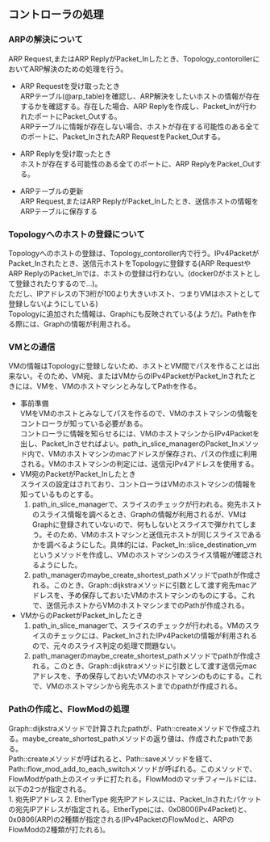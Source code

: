 ## コントローラの処理

### ARPの解決について
ARP Request,またはARP ReplyがPacket_Inしたとき、Topology_contorollerにおいてARP解決のための処理を行う。
- ARP Requestを受け取ったとき  
ARPテーブル(@arp_table)を確認し、ARP解決をしたいホストの情報が存在するかを確認する。存在した場合、ARP Replyを作成し、Packet_Inが行われたポートにPacket_Outする。  
ARPテーブルに情報が存在しない場合、ホストが存在する可能性のある全てのポートに、Packet_InされたARP RequestをPacket_Outする。

- ARP Replyを受け取ったとき  
ホストが存在する可能性のある全てのポートに、ARP ReplyをPacket_Outする。

- ARPテーブルの更新  
ARP Request,またはARP ReplyがPacket_Inしたとき、送信ホストの情報をARPテーブルに保存する

### Topologyへのホストの登録について
Topologyへのホストの登録は、Topology_contoroller内で行う。IPv4PacketがPacket_Inされたとき、送信元ホストをTopologyに登録する(ARP RequestやARP ReplyのPacket_Inでは、ホストの登録は行わない。(docker0がホストとして登録されたりするので...)。  
ただし、IPアドレスの下3桁が100より大きいホスト、つまりVMはホストとして登録しない(ようにしている)  
Topologyに追加された情報は、Graphにも反映されている(ようだ)。Pathを作る際には、Graphの情報が利用される。

### VMとの通信
VMの情報はTopologyに登録しないため、ホストとVM間でパスを作ることは出来ない。そのため、VM宛、またはVMからのIPv4PacketがPacket_Inされたときには、VMを、VMのホストマシンとみなしてPathを作る。
- 事前準備  
VMをVMのホストとみなしてパスを作るので、VMのホストマシンの情報をコントローラが知っている必要がある。  
コントローラに情報を知らせるには、VMのホストマシンからIPv4Packetを出し、Packet_Inさせればよい。path_in_slice_managerのPacket_Inメソッド内で、VMのホストマシンのmacアドレスが保存され、パスの作成に利用される。VMのホストマシンの判定には、送信元IPv4アドレスを使用する。
- VM宛のPacketがPacket_Inしたとき  
スライスの設定はされており、コントローラはVMのホストマシンの情報を知っているものとする。  
    1. path_in_slice_managerで、スライスのチェックが行われる。宛先ホストのスライス情報を調べるとき、Graphの情報が利用されるが、VMはGraphに登録されていないので、何もしないとスライスで弾かれてしまう。そのため、VMのホストマシンと送信元ホストが同じスライスであるかを調べるようにした。具体的には、Packet_In::slice_destination_vmというメソッドを作成し、VMのホストマシンのスライス情報が確認されるようにした。
    2. path_managerのmaybe_create_shortest_pathメソッドでpathが作成される。このとき、Graph::dijkstraメソッドに引数として渡す宛先macアドレスを、予め保存しておいたVMのホストマシンのものにする。これで、送信元ホストからVMのホストマシンまでのPathが作成される。
- VMからのPacketがPacket_Inしたとき  
    1. path_in_slice_managerで、スライスのチェックが行われる。VMのスライスのチェックには、Packet_InされたIPv4Packetの情報が利用されるので、元々のスライス判定の処理で問題ない。  
    2. path_managerのmaybe_create_shortest_pathメソッドでpathが作成される。このとき、Graph::dijkstraメソッドに引数として渡す送信元macアドレスを、予め保存しておいたVMのホストマシンのものにする。これで、VMのホストマシンから宛先ホストまでのpathが作成される。

### Pathの作成と、FlowModの処理
Graph::dijkstraメソッドで計算されたpathが、Path::createメソッドで作成される。maybe_create_shortest_pathメソッドの返り値は、作成されたpathである。  
Path::createメソッドが呼ばれると、Path::saveメソッドを経て、Path::flow_mod_add_to_each_switchメソッドが呼ばれる。このメソッドで、FlowModがpath上のスイッチに打たれる。FlowModのマッチフィールドには、以下の2つが指定される。  
    1. 宛先IPアドレス
    2. EtherType
宛先IPアドレスには、Packet_Inされたパケットの宛先IPアドレスが指定される。EtherTypeには、0x0800(IPv4Packet)と、0x0806(ARP)の2種類が指定される(IPv4PacketのFlowModと、ARPのFlowModの2種類が打たれる)。
